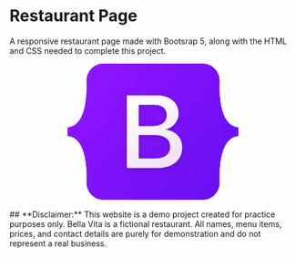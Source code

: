 # Restaurant Page
A responsive restaurant page made with Bootsrap 5, along with the HTML and CSS needed to complete this project.
<p align="center">
  <img src="assets/bootstrap-logo.svg" alt="Alt text" width="300px">
</p>## **Disclaimer:** This website is a demo project created for practice purposes only. Bella Vita is a fictional restaurant. All names, menu items, prices, and contact details are purely for demonstration and do not represent a real business.